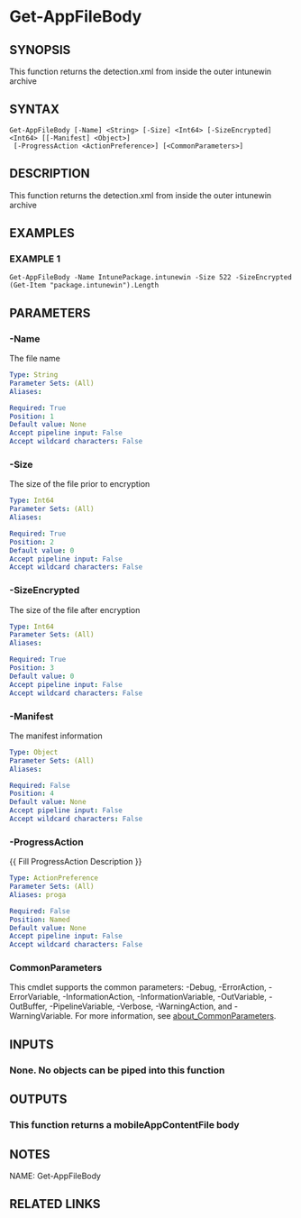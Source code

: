 # Get-AppFileBody

## SYNOPSIS
This function returns the detection.xml from inside the outer intunewin archive

## SYNTAX

```
Get-AppFileBody [-Name] <String> [-Size] <Int64> [-SizeEncrypted] <Int64> [[-Manifest] <Object>]
 [-ProgressAction <ActionPreference>] [<CommonParameters>]
```

## DESCRIPTION
This function returns the detection.xml from inside the outer intunewin archive

## EXAMPLES

### EXAMPLE 1
```
Get-AppFileBody -Name IntunePackage.intunewin -Size 522 -SizeEncrypted (Get-Item "package.intunewin").Length
```

## PARAMETERS

### -Name
The file name

```yaml
Type: String
Parameter Sets: (All)
Aliases:

Required: True
Position: 1
Default value: None
Accept pipeline input: False
Accept wildcard characters: False
```

### -Size
The size of the file prior to encryption

```yaml
Type: Int64
Parameter Sets: (All)
Aliases:

Required: True
Position: 2
Default value: 0
Accept pipeline input: False
Accept wildcard characters: False
```

### -SizeEncrypted
The size of the file after encryption

```yaml
Type: Int64
Parameter Sets: (All)
Aliases:

Required: True
Position: 3
Default value: 0
Accept pipeline input: False
Accept wildcard characters: False
```

### -Manifest
The manifest information

```yaml
Type: Object
Parameter Sets: (All)
Aliases:

Required: False
Position: 4
Default value: None
Accept pipeline input: False
Accept wildcard characters: False
```

### -ProgressAction
{{ Fill ProgressAction Description }}

```yaml
Type: ActionPreference
Parameter Sets: (All)
Aliases: proga

Required: False
Position: Named
Default value: None
Accept pipeline input: False
Accept wildcard characters: False
```

### CommonParameters
This cmdlet supports the common parameters: -Debug, -ErrorAction, -ErrorVariable, -InformationAction, -InformationVariable, -OutVariable, -OutBuffer, -PipelineVariable, -Verbose, -WarningAction, and -WarningVariable. For more information, see [about_CommonParameters](http://go.microsoft.com/fwlink/?LinkID=113216).

## INPUTS

### None. No objects can be piped into this function
## OUTPUTS

### This function returns a mobileAppContentFile body
## NOTES
NAME: Get-AppFileBody

## RELATED LINKS
